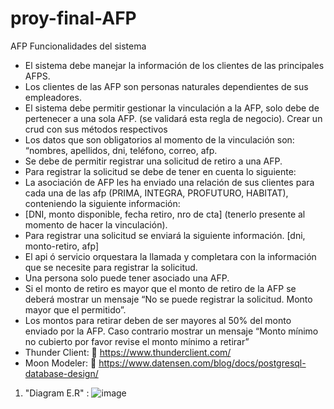 # proy-final-AFP
AFP
Funcionalidades del sistema
* El sistema debe manejar la información de los clientes de las principales AFPS.
* Los clientes de las AFP son personas naturales dependientes de sus empleadores.
* El sistema debe permitir gestionar la vinculación a la AFP, solo debe de pertenecer a
una sola AFP. (se validará esta regla de negocio). Crear un crud con sus métodos
respectivos
* Los datos que son obligatorios al momento de la vinculación son: “nombres, apellidos,
dni, teléfono, correo, afp.
* Se debe de permitir registrar una solicitud de retiro a una AFP.
* Para registrar la solicitud se debe de tener en cuenta lo siguiente:
* La asociación de AFP les ha enviado una relación de sus clientes para cada una de las
afp (PRIMA, INTEGRA, PROFUTURO, HABITAT), conteniendo la siguiente información:
* [DNI, monto disponible, fecha retiro, nro de cta] (tenerlo presente al momento de
hacer la vinculación).
* Para registrar una solicitud se enviará la siguiente información. [dni, monto-retiro, afp]
* El api ó servicio orquestara la llamada y completara con la información que se necesite
para registrar la solicitud.
* Una persona solo puede tener asociado una AFP.
* Si el monto de retiro es mayor que el monto de retiro de la AFP se deberá mostrar un
mensaje “No se puede registrar la solicitud. Monto mayor que el permitido”.
* Los montos para retirar deben de ser mayores al 50% del monto enviado por la AFP.
Caso contrario mostrar un mensaje “Monto mínimo no cubierto por favor revise el
monto mínimo a retirar”
* Thunder Client: :postbox: https://www.thunderclient.com/ 
* Moon Modeler: :page_facing_up: https://www.datensen.com/blog/docs/postgresql-database-design/
1. "Diagram E.R" :
![image](https://user-images.githubusercontent.com/56085495/171065402-3ba9d3e0-2f22-4e2d-93e2-4e148c0370cb.png)


